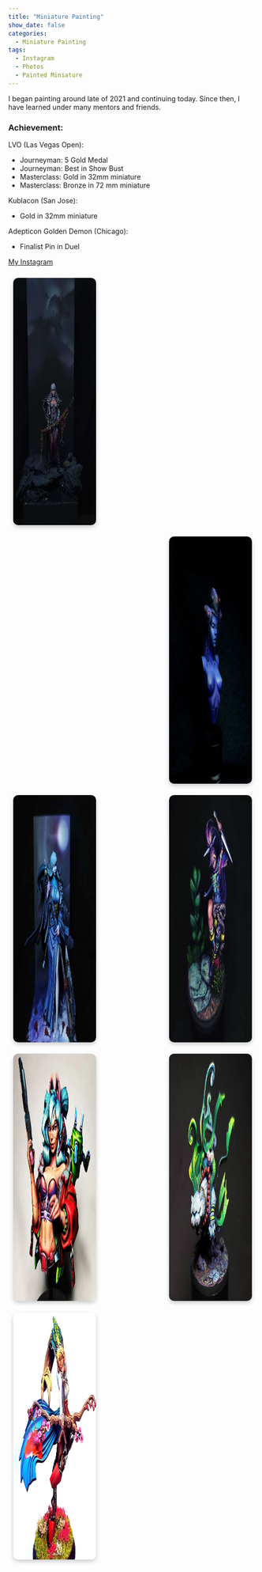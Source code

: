 ```yaml
---
title: "Miniature Painting"
show_date: false
categories: 
  - Miniature Painting
tags: 
  - Instagram
  - Photos
  - Painted Miniature
---
```

I began painting around late of 2021 and continuing today. Since then, I have learned under many mentors and friends. 

### Achievement: 
 LVO (Las Vegas Open):
 - Journeyman: 5 Gold Medal
 - Journeyman: Best in Show Bust
 - Masterclass: Gold in 32mm miniature
 - Masterclass: Bronze in 72 mm miniature

 Kublacon (San Jose):
  - Gold in 32mm miniature
  
 Adepticon Golden Demon (Chicago):
  - Finalist Pin in Duel
  
<a href="https://www.instagram.com/ksauce001/" target="_blank" rel="noopener noreferrer">My Instagram</a>

<div style="display: flex; flex-wrap: wrap; justify-content: space-between;">
  <div style="width: 33.33%; text-align: center; padding: 10px;">
    <a href="https://www.instagram.com/p/DLxm8XVJ_DO/">
      <img src="/assets/Paintings-img/Rubi.jpg" alt="Rubi" width="500" height="500" style="border-radius: 10px; box-shadow: 0 4px 8px rgba(0,0,0,0.2);" />
    </a>
  </div>
  <div style="width: 33.33%; text-align: center; padding: 10px;">
  </div>
  <div style="width: 33.33%; text-align: center; padding: 10px;">
  </div>

  <div style="width: 33.33%; text-align: center; padding: 10px;">
    <a href="https://www.instagram.com/p/DI2X7-FTWv4/">
      <img src="/assets/Paintings-img/Widowmaker.jpg" alt="Widowmaker painting" width="500" height="500" style="border-radius: 10px; box-shadow: 0 4px 8px rgba(0,0,0,0.2);" />
    </a>
  </div>

  <div style="width: 33.33%; text-align: center; padding: 10px;">
    <a href="https://www.instagram.com/p/DD7NYHDJB6V/">
      <img src="/assets/Paintings-img/Oyasu.jpg" alt="Oyasu painting" width="500" height="500" style="border-radius: 10px; box-shadow: 0 4px 8px rgba(0,0,0,0.2);" />
    </a>
  </div>

  <div style="width: 33.33%; text-align: center; padding: 10px;">
    <a href="https://www.instagram.com/p/Cwvpa-jy2kl/">
      <img src="/assets/Paintings-img/Umeka.jpg" alt="Umeka painting" width="500" height="500" style="border-radius: 10px; box-shadow: 0 4px 8px rgba(0,0,0,0.2);" />
    </a>
  </div>

  <div style="width: 33.33%; text-align: center; padding: 10px;">
    <a href="https://www.instagram.com/p/CuPlPH8x9SC/">
      <img src="/assets/Paintings-img/Ava.png" alt="Ava painting" width="500" height="500" style="border-radius: 10px; box-shadow: 0 4px 8px rgba(0,0,0,0.2);" />
    </a>
  </div>

  <div style="width: 33.33%; text-align: center; padding: 10px;">
    <a href="https://www.instagram.com/p/Cr_cdNzpd2T/">
      <img src="/assets/Paintings-img/Byakko.png" alt="Byakko painting" width="500" height="500" style="border-radius: 10px; box-shadow: 0 4px 8px rgba(0,0,0,0.2);" />
    </a>
  </div>

  <div style="width: 33.33%; text-align: center; padding: 10px;">
    <a href="https://www.instagram.com/p/CekG7x0p5si/">
      <img src="/assets/Paintings-img/Tomoe.png" alt="Tomoe painting" width="500" height="500" style="border-radius: 10px; box-shadow: 0 4px 8px rgba(0,0,0,0.2);" />
    </a>
  </div>

</div>

